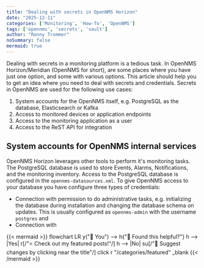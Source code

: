 ```yaml
---
title: "Dealing with secrets in OpenNMS Horizon"
date: "2025-12-11"
categories: ['Monitoring', 'How-To', 'OpenNMS']
tags: ['opennms', 'secrets', 'vault']
author: "Ronny Trommer"
noSummary: false
mermaid: true
---
```


Dealing with secrets in a monitoring platform is a tedious task.
In OpenNMS Horizon/Meridian (OpenNMS for short), are some places where you have just one option, and some with various options.
This article should help you to get an idea where you need to deal with secrets and credentials.
Secrets in OpenNMS are used for the following use cases:

1. System accounts for the OpenNMS itself, e.g. PostgreSQL as the database, Elasticsearch or Kafka
2. Access to monitored devices or application endpoints
3. Access to the monitoring application as a user
4. Access to the ReST API for integration

## System accounts for OpenNMS internal services

OpenNMS Horizon leverages other tools to perform it's monitoring tasks.
The PostgreSQL database is used to store Events, Alarms, Notifications, and the monitoring inventory.
Access to the PostgreSQL database is configured in the `opennms-datasources.xml`.
To give OpenNMS access to your database you have configure three types of credentials:

* Connection with permission to do administrative tasks, e.g. initializing the database during installation and changing the database schema on updates. This is usually configured as `opennms-admin` with the username `postgres` and 
* Connection with

{{< mermaid >}}
flowchart LR
y("👫 You") --> h{"🤝 Found this helpful?"}
h --> |Yes| r[/"⭐ Check out my featured posts!"/]
h --> |No| su[/"📝 Suggest changes by clicking near the title"/]
click r "/categories/featured" _blank
{{< /mermaid >}}
